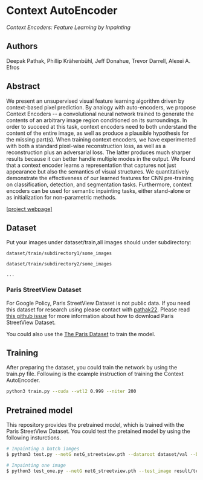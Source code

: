 # Context AutoEncoder

_Context Encoders: Feature Learning by Inpainting_

## Authors

Deepak Pathak, Phillip Krähenbühl, Jeff Donahue, Trevor Darrell, Alexei A. Efros

## Abstract

We present an unsupervised visual feature learning algorithm driven by context-based pixel prediction. By analogy with auto-encoders, we propose Context Encoders -- a convolutional neural network trained to generate the contents of an arbitrary image region conditioned on its surroundings. In order to succeed at this task, context encoders need to both understand the content of the entire image, as well as produce a plausible hypothesis for the missing part(s). When training context encoders, we have experimented with both a standard pixel-wise reconstruction loss, as well as a reconstruction plus an adversarial loss. The latter produces much sharper results because it can better handle multiple modes in the output. We found that a context encoder learns a representation that captures not just appearance but also the semantics of visual structures. We quantitatively demonstrate the effectiveness of our learned features for CNN pre-training on classification, detection, and segmentation tasks. Furthermore, context encoders can be used for semantic inpainting tasks, either stand-alone or as initialization for non-parametric methods.

[[project webpage]](https://people.eecs.berkeley.edu/~pathak/context_encoder/)

## Dataset

Put your images under dataset/train,all images should under subdirectory:

    dataset/train/subdirectory1/some_images

    dataset/train/subdirectory2/some_images

    ...

### Paris StreetView Dataset

For Google Policy, Paris StreetView Dataset is not public data. If you need this dataset for research using please contact with [pathak22](https://github.com/pathak22). Please read [this github issue](https://github.com/pathak22/context-encoder/issues/24) for more information about how to download Paris StreetView Dataset.

You could also use the [The Paris Dataset](http://www.robots.ox.ac.uk/~vgg/data/parisbuildings/) to train the model.

## Training

After preparing the dataset, you could train the network by using the train.py file. Following is the example instruction of training the Context AutoEncoder.

```bash
python3 train.py --cuda --wtl2 0.999 --niter 200
```

## Pretrained model

This repository provides the pretrained model, which is trained with the Paris StreetView Dataset. You could test the pretained model by using the following insturctions.

```bash
# Inpainting a batch iamges
$ python3 test.py --netG netG_streetview.pth --dataroot dataset/val --batchSize 100

# Inpainting one image 
$ python3 test_one.py --netG netG_streetview.pth --test_image result/test/cropped/065_im.png
```
